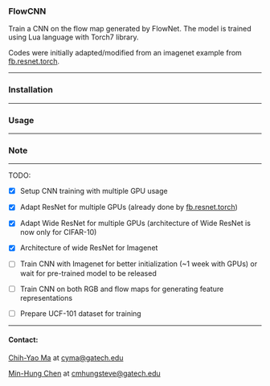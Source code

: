 ### FlowCNN

Train a CNN on the flow map generated by FlowNet. The model is trained using Lua language with Torch7 library.

Codes were initially adapted/modified from an imagenet example from [fb.resnet.torch](https://github.com/facebook/fb.resnet.torch).

---
### Installation

---
### Usage


---
### Note


---
TODO:
- [x] Setup CNN training with multiple GPU usage
- [x] Adapt ResNet for multiple GPUs (already done by [fb.resnet.torch](https://github.com/facebook/fb.resnet.torch))
- [x] Adapt Wide ResNet for multiple GPUs (architecture of Wide ResNet is now only for CIFAR-10)
- [x] Architecture of wide ResNet for Imagenet
- [ ] Train CNN with Imagenet for better initialization (~1 week with GPUs) or wait for pre-trained model to be released
- [ ] Train CNN on both RGB and flow maps for generating feature representations
- [ ] Prepare UCF-101 dataset for training


---
#### Contact:

[Chih-Yao Ma](http://shallowdown.wix.com/chih-yao-ma) at <cyma@gatech.edu>

[Min-Hung Chen](https://www.linkedin.com/in/chensteven) at <cmhungsteve@gatech.edu>
